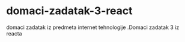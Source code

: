 # domaci-zadatak-3-react
domaci zadatak iz predmeta internet tehnologije .Domaci zadatak 3 iz reacta
